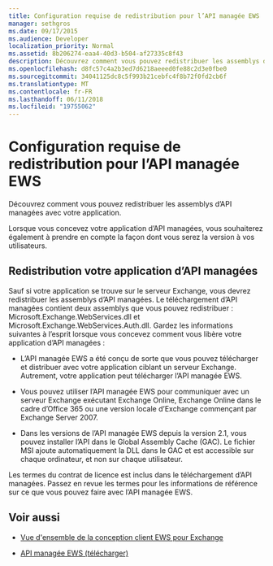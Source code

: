 ```yaml
---
title: Configuration requise de redistribution pour l’API managée EWS
manager: sethgros
ms.date: 09/17/2015
ms.audience: Developer
localization_priority: Normal
ms.assetid: 8b206274-eaa4-40d3-b504-af27335c8f43
description: Découvrez comment vous pouvez redistribuer les assemblys d’API managées avec votre application.
ms.openlocfilehash: d8fc57c4a2b3ed7d6218aeeed0fe88c2d3e0fbe0
ms.sourcegitcommit: 34041125dc8c5f993b21cebfc4f8b72f0fd2cb6f
ms.translationtype: MT
ms.contentlocale: fr-FR
ms.lasthandoff: 06/11/2018
ms.locfileid: "19755062"
---
```

# <a name="redistribution-requirements-for-the-ews-managed-api"></a>Configuration requise de redistribution pour l’API managée EWS

Découvrez comment vous pouvez redistribuer les assemblys d’API managées avec votre application.
  
Lorsque vous concevez votre application d’API managées, vous souhaiterez également à prendre en compte la façon dont vous serez la version à vos utilisateurs. 
  
## <a name="redistributing-your-ews-managed-api-application"></a>Redistribution votre application d’API managées

Sauf si votre application se trouve sur le serveur Exchange, vous devrez redistribuer les assemblys d’API managées. Le téléchargement d’API managées contient deux assemblys que vous pouvez redistribuer : Microsoft.Exchange.WebServices.dll et Microsoft.Exchange.WebServices.Auth.dll. Gardez les informations suivantes à l’esprit lorsque vous concevez comment vous libère votre application d’API managées :
  
- L’API managée EWS a été conçu de sorte que vous pouvez télécharger et distribuer avec votre application ciblant un serveur Exchange. Autrement, votre application peut télécharger l’API managée EWS.
    
- Vous pouvez utiliser l’API managée EWS pour communiquer avec un serveur Exchange exécutant Exchange Online, Exchange Online dans le cadre d’Office 365 ou une version locale d’Exchange commençant par Exchange Server 2007.
    
- Dans les versions de l’API managée EWS depuis la version 2.1, vous pouvez installer l’API dans le Global Assembly Cache (GAC). Le fichier MSI ajoute automatiquement la DLL dans le GAC et est accessible sur chaque ordinateur, et non sur chaque utilisateur.
    
Les termes du contrat de licence est inclus dans le téléchargement d’API managées. Passez en revue les termes pour les informations de référence sur ce que vous pouvez faire avec l’API managée EWS.
  
## <a name="see-also"></a>Voir aussi


- [Vue d'ensemble de la conception client EWS pour Exchange](ews-client-design-overview-for-exchange.md)
    
- [API managée EWS (télécharger)](http://aka.ms/ews-managed-api-readme)
    

